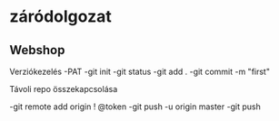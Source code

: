# záródolgozat

## Webshop

Verziókezelés
-PAT
-git init
-git status
-git add .
-git commit -m "first"


Távoli repo összekapcsolása

-git remote add origin <url> ! @token
-git push -u origin master
-git push
